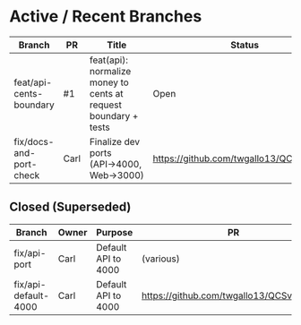 # Active / Recent Branches

| Branch | PR | Title | Status | Notes |
|--------|----|-------|--------|-------|
| feat/api-cents-boundary | #1 | feat(api): normalize money to cents at request boundary + tests | Open | Adds money normalization helpers, endpoint normalization, integration test |
| fix/docs-and-port-check | Carl | Finalize dev ports (API→4000, Web→3000) | https://github.com/twgallo13/QCSv1/pull/7 | In-Review | 2025-09-28 |

## Closed (Superseded)
| Branch | Owner | Purpose | PR | Status | Created |
|---|---|---|---|---|---|
| fix/api-port | Carl | Default API to 4000 | (various) | Closed (Superseded by PR #7) | 2025-09-28 |
| fix/api-default-4000 | Carl | Default API to 4000 | https://github.com/twgallo13/QCSv1/pull/6 | Closed (Superseded by PR #7) | 2025-09-28 |
